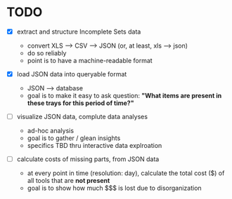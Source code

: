# TODO

* [x] extract and structure Incomplete Sets data
	* convert XLS --> CSV --> JSON (or, at least, xls --> json)
	* do so reliably
	* point is to have a machine-readable format

* [x] load JSON data into queryable format
	* JSON --> database
	* goal is to make it easy to ask question: **"What items are present in these trays for this period of time?"**

* [ ] visualize JSON data, complute data analyses
	* ad-hoc analysis
	* goal is to gather / glean insights
	* specifics TBD thru interactive data explroation

* [ ] calculate costs of missing parts, from JSON data
	* at every point in time (resolution: day), calculate the total cost ($) of all tools that are __not present__
	* goal is to show how much $$$ is lost due to disorganization

